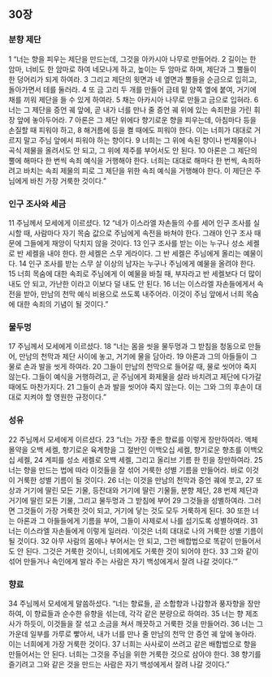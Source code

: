 ## 30장
### 분향 제단
1 “너는 향을 피우는 제단을 만드는데, 그것을 아카시아 나무로 만들어라.
2 길이는 한 암마, 너비도 한 암마로 하여 네모나게 하고, 높이는 두 암마로 하며, 제단과 그 뿔들이 한 덩어리가 되게 하여라.
3 그리고 제단의 윗면과 네 옆면과 뿔들을 순금으로 입히고, 돌아가면서 테를 둘러라.
4 또 금 고리 두 개를 만들어 금테 밑 양쪽 옆에 붙여, 거기에 채를 끼워 제단을 들 수 있게 하여라.
5 채는 아카시아 나무로 만들고 금으로 입혀라.
6 너는 그 제단을 증언 궤 앞에, 곧 내가 너를 만나 줄 증언 궤 위에 있는 속죄판을 가린 휘장 앞에 놓아두어라.
7 아론은 그 제단 위에다 향기로운 향을 피우는데, 아침마다 등을 손질할 때 피워야 하고,
8 해거름에 등을 켤 때에도 피워야 한다. 이는 너희가 대대로 거르지 말고 주님 앞에서 피워야 하는 향이다.
9 너희는 그 위에 속된 향이나 번제물이나 곡식 제물을 올려서도 안 되고, 그 위에 제주를 부어서도 안 된다.
10 아론은 그 제단의 뿔에 해마다 한 번씩 속죄 예식을 거행해야 한다. 너희는 대대로 해마다 한 번씩, 속죄하려고 바치는 속죄 제물의 피로 그 제단을 위한 속죄 예식을 거행해야 한다. 이 제단은 주님에게 바친 가장 거룩한 것이다.”
### 인구 조사와 세금
11 주님께서 모세에게 이르셨다.
12 “네가 이스라엘 자손들의 수를 세어 인구 조사를 실시할 때, 사람마다 자기 목숨 값으로 주님에게 속전을 바쳐야 한다. 그래야 인구 조사 때문에 그들에게 재앙이 닥치지 않을 것이다.
13 인구 조사를 받는 이는 누구나 성소 세켈로 반 세켈을 내야 한다. 한 세켈은 스무 게라이다. 그 반 세켈은 주님에게 올리는 예물이다.
14 인구 조사를 받는 스무 살 이상의 남자는 누구나 주님에게 예물을 올려야 한다.
15 너희 목숨에 대한 속죄로 주님에게 이 예물을 바칠 때, 부자라고 반 세켈보다 더 많이 내도 안 되고, 가난한 이라고 이보다 덜 내도 안 된다.
16 너는 이스라엘 자손들에게서 속전을 받아, 만남의 천막 예식 비용으로 쓰도록 내주어라. 이것이 주님 앞에서 너희 목숨에 대한 속죄의 기념이 될 것이다.”
### 물두멍
17 주님께서 모세에게 이르셨다.
18 “너는 몸을 씻을 물두멍과 그 받침을 청동으로 만들어, 만남의 천막과 제단 사이에 놓고, 거기에 물을 담아라.
19 아론과 그의 아들들이 그 물로 손과 발을 씻게 하여라.
20 그들이 만남의 천막으로 들어갈 때, 물로 씻어야 죽지 않는다. 그들이 예식을 거행하려고, 곧 주님에게 화제물을 살라 바치려고 제단에 다가갈 때에도 마찬가지다.
21 그들이 손과 발을 씻어야 죽지 않는다. 이는 그와 그의 후손이 대대로 지켜야 할 영원한 규정이다.”
### 성유
22 주님께서 모세에게 이르셨다.
23 “너는 가장 좋은 향료를 이렇게 장만하여라. 액체 몰약을 오백 세켈, 향기로운 육계향을 그 절반인 이백오십 세켈, 향기로운 향초를 이백오십 세켈,
24 계피를 성소 세켈로 오백 세켈, 그리고 올리브 기름 한 힌을 장만하여라.
25 너는 향을 만드는 법에 따라 이것들을 잘 섞어 거룩한 성별 기름을 만들어라. 바로 이것이 거룩한 성별 기름이 될 것이다.
26 너는 이것을 만남의 천막과 증언 궤에 붓고,
27 또 상과 거기에 딸린 모든 기물, 등잔대와 거기에 딸린 기물들, 분향 제단,
28 번제 제단과 거기에 딸린 모든 기물, 그리고 물두멍과 그 받침에 부어
29 그것들을 성별하여라. 그러면 그것들이 가장 거룩한 것이 되고, 거기에 닿는 것도 모두 거룩하게 된다.
30 또한 너는 아론과 그 아들들에게 기름을 부어, 그들이 사제로서 나를 섬기도록 성별하여라.
31 너는 이스라엘 자손들에게 이렇게 일러라. ‘이것은 너희 대대로 나의 거룩한 성별 기름이 될 것이다.
32 아무 사람의 몸에나 부어서는 안 되고, 그런 배합법으로 똑같이 만들어서도 안 된다. 그것은 거룩한 것이니, 너희에게도 거룩한 것이 되어야 한다.
33 그와 같이 섞어 만들거나 속인에게 발라 주는 사람은 자기 백성에게서 잘려 나갈 것이다.’”
### 향료
34 주님께서 모세에게 말씀하셨다. “너는 향료들, 곧 소합향과 나감향과 풍자향을 장만하여, 이 향료들과 순수한 유향을 섞는데, 각각 같은 분량으로 하여라.
35 너는 향 제조사가 하듯이, 이것들을 잘 섞고 소금을 쳐서 깨끗하고 거룩한 것을 만들어라.
36 너는 그 가운데 일부를 가루로 빻아서, 내가 너를 만나 줄 만남의 천막 안 증언 궤 앞에 놓아라. 이는 너희에게 가장 거룩한 것이다.
37 너희는 사사로이 쓰려고 같은 배합법으로 향을 만들어서는 안 된다. 너희는 그것을 주님을 위한 거룩한 것으로 삼아야 한다.
38 향기를 즐기려고 그와 같은 것을 만드는 사람은 자기 백성에게서 잘려 나갈 것이다.”
